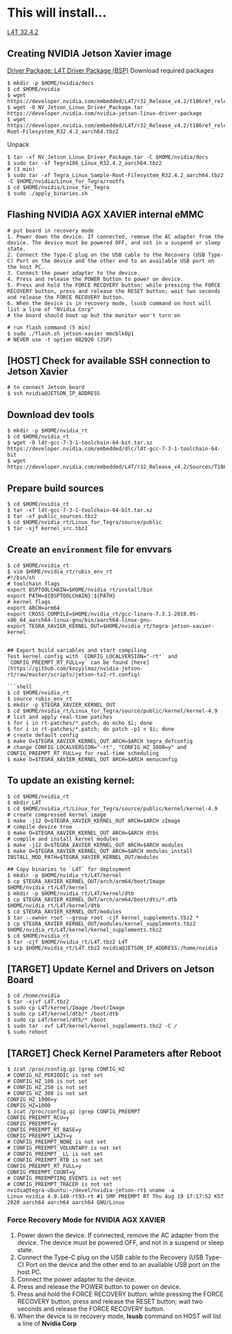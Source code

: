 <!-- # Building a Jetson TX2 image and flashing it to eMMC
[Link to required NVIDIA packages](https://github.com/kozyilmaz/nvidia-jetson-rt#nvidia-jetson-tx2-configuration) -->

# This will install...
[L4T 32.4.2](https://developer.nvidia.com/embedded/linux-tegra-r32.4.2)

## Creating NVIDIA Jetson Xavier image
[Driver Package: L4T Driver Package (BSP)](https://developer.nvidia.com/embedded/L4T/r32_Release_v4.2/t186ref_release_aarch64/Tegra186_Linux_R32.4.2_aarch64.tbz2)
Download required packages
```shell
$ mkdir -p $HOME/nvidia/docs
$ cd $HOME/nvidia
$ wget https://developer.nvidia.com/embedded/L4T/r32_Release_v4.2/t186ref_release_aarch64/Tegra186_Linux_R32.4.2_aarch64.tbz2
$ wget -O NV_Jetson_Linux_Driver_Package.tar https://developer.nvidia.com/nvidia-jetson-linux-driver-package
$ wget https://developer.nvidia.com/embedded/L4T/r32_Release_v4.2/t186ref_release_aarch64/Tegra_Linux_Sample-Root-Filesystem_R32.4.2_aarch64.tbz2
```

Unpack
```shell
$ tar -xf NV_Jetson_Linux_Driver_Package.tar -C $HOME/nvidia/docs
$ sudo tar -xf Tegra186_Linux_R32.4.2_aarch64.tbz2
# (3 min)
$ sudo tar -xf Tegra_Linux_Sample-Root-Filesystem_R32.4.2_aarch64.tbz2 -C $HOME/nvidia/Linux_for_Tegra/rootfs
$ cd $HOME/nvidia/Linux_for_Tegra
$ sudo ./apply_binaries.sh
```

## Flashing NVIDIA AGX XAVIER internal eMMC
```shell
# put board in recovery mode
1. Power down the device. If connected, remove the AC adapter from the device. The device must be powered OFF, and not in a suspend or sleep state.
2. Connect the Type-C plug on the USB cable to the Recovery (USB Type-C) Port on the device and the other end to an available USB port on the host PC.
3. Connect the power adapter to the device.
4. Press and release the POWER button to power on device.
5. Press and hold the FORCE RECOVERY button: while pressing the FORCE RECOVERY button, press and release the RESET button; wait two seconds and release the FORCE RECOVERY button.
6. When the device is in recovery mode, lsusb command on host will list a line of "NVidia Corp"
# the board should boot up but the monitor won't turn on

# run flash command (5 min)
$ sudo ./flash.sh jetson-xavier mmcblk0p1
# NEVER use -t option 082020 (JSP)

```

## [HOST] Check for available SSH connection to Jetson Xavier
```shell
# to connect Jetson board
$ ssh nvidia@JETSON_IP_ADDRESS
```


## Download dev tools
```shell
$ mkdir -p $HOME/nvidia_rt
$ cd $HOME/nvidia_rt
$ wget -O l4t-gcc-7-3-1-toolchain-64-bit.tar.xz https://developer.nvidia.com/embedded/dlc/l4t-gcc-7-3-1-toolchain-64-bit
$ wget https://developer.nvidia.com/embedded/L4T/r32_Release_v4.2/Sources/T186/public_sources.tbz2
```

## Prepare build sources
```shell
$ cd $HOME/nvidia_rt
$ tar -xf l4t-gcc-7-3-1-toolchain-64-bit.tar.xz
$ tar -xf public_sources.tbz2
$ cd $HOME/nvidia_rt/Linux_for_Tegra/source/public
$ tar -xjf kernel_src.tbz2
```

## Create an `environment` file for envvars
```shell
$ cd $HOME/nvidia_rt
$ vim $HOME/nvidia_rt/rubis_env_rt
#!/bin/sh
# toolchain flags
export BSPTOOLCHAIN=$HOME/nvidia_rt/install/bin
export PATH=${BSPTOOLCHAIN}:${PATH}
# kernel flags
export ARCH=arm64
export CROSS_COMPILE=$HOME/nvidia_rt/gcc-linaro-7.3.1-2018.05-x86_64_aarch64-linux-gnu/bin/aarch64-linux-gnu-
export TEGRA_XAVIER_KERNEL_OUT=$HOME/nvidia_rt/tegra-jetson-xavier-kernel


## Export build variables and start compiling
Test kernel config with `CONFIG_LOCALVERSION="-rt"` and `CONFIG_PREEMPT_RT_FULL=y` can be found [here](https://github.com/kozyilmaz/nvidia-jetson-rt/raw/master/scripts/jetson-tx2-rt.config)

```shell
$ cd $HOME/nvidia_rt
$ source rubis_env_rt
$ mkdir -p $TEGRA_XAVIER_KERNEL_OUT
$ cd $HOME/nvidia_rt/Linux_for_Tegra/source/public/kernel/kernel-4.9
# list and apply real-time patches
$ for i in rt-patches/*.patch; do echo $i; done
$ for i in rt-patches/*.patch; do patch -p1 < $i; done
# create default config
$ make O=$TEGRA_XAVIER_KERNEL_OUT ARCH=$ARCH tegra_defconfig
# change CONFIG_LOCALVERSION="-rt", "CONFIG_HZ_1000=y" and  CONFIG_PREEMPT_RT_FULL=y for real-time scheduling
$ make O=$TEGRA_XAVIER_KERNEL_OUT ARCH=$ARCH menuconfig
```


## To update an existing kernel:
```shell
$ cd $HOME/nvidia_rt
$ mkdir L4T
$ cd $HOME/nvidia_rt/Linux_for_Tegra/source/public/kernel/kernel-4.9
# create compressed kernel image
$ make -j12 O=$TEGRA_XAVIER_KERNEL_OUT ARCH=$ARCH zImage
# compile device tree
$ make O=$TEGRA_XAVIER_KERNEL_OUT ARCH=$ARCH dtbs
# compile and install kernel modules
$ make -j12 O=$TEGRA_XAVIER_KERNEL_OUT ARCH=$ARCH modules
$ make O=$TEGRA_XAVIER_KERNEL_OUT ARCH=$ARCH modules_install INSTALL_MOD_PATH=$TEGRA_XAVIER_KERNEL_OUT/modules

## Copy binaries to `L4T` for deployment
$ mkdir -p $HOME/nvidia_rt/L4T/kernel
$ cp $TEGRA_XAVIER_KERNEL_OUT/arch/arm64/boot/Image $HOME/nvidia_rt/L4T/kernel
$ mkdir -p $HOME/nvidia_rt/L4T/kernel/dtb
$ cp $TEGRA_XAVIER_KERNEL_OUT/arch/arm64/boot/dts/*.dtb $HOME/nvidia_rt/L4T/kernel/dtb
$ cd $TEGRA_XAVIER_KERNEL_OUT/modules
$ tar --owner root --group root -cjf kernel_supplements.tbz2 *
$ cp $TEGRA_XAVIER_KERNEL_OUT/modules/kernel_supplements.tbz2 $HOME/nvidia_rt/L4T/kernel/kernel_supplements.tbz2
$ cd $HOME/nvidia_rt
$ tar -cjf $HOME/nvidia_rt/L4T.tbz2 L4T
$ scp $HOME/nvidia_rt/L4T.tbz2 nvidia@JETSON_IP_ADDRESS:/home/nvidia

```


## [TARGET] Update Kernel and Drivers on Jetson Board
```shell
$ cd /home/nvidia
$ tar -xjvf L4T.tbz2
$ sudo cp L4T/kernel/Image /boot/Image
$ sudo cp L4T/kernel/dtb/* /boot/dtb
$ sudo cp L4T/kernel/dtb/* /boot
$ sudo tar -xvf L4T/kernel/kernel_supplements.tbz2 -C /
$ sudo reboot
```

## [TARGET] Check Kernel Parameters after Reboot
```shell
$ zcat /proc/config.gz |grep CONFIG_HZ
# CONFIG_HZ_PERIODIC is not set
# CONFIG_HZ_100 is not set
# CONFIG_HZ_250 is not set
# CONFIG_HZ_300 is not set
CONFIG_HZ_1000=y
CONFIG_HZ=1000
$ zcat /proc/config.gz |grep CONFIG_PREEMPT
CONFIG_PREEMPT_RCU=y
CONFIG_PREEMPT=y
CONFIG_PREEMPT_RT_BASE=y
CONFIG_PREEMPT_LAZY=y
# CONFIG_PREEMPT_NONE is not set
# CONFIG_PREEMPT_VOLUNTARY is not set
# CONFIG_PREEMPT__LL is not set
# CONFIG_PREEMPT_RTB is not set
CONFIG_PREEMPT_RT_FULL=y
CONFIG_PREEMPT_COUNT=y
# CONFIG_PREEMPTIRQ_EVENTS is not set
# CONFIG_PREEMPT_TRACER is not set
nvidia@tegra-ubuntu:~/devel/nvidia-jetson-rt$ uname -a
Linux nvidia 4.9.140-rt93-rt #1 SMP PREEMPT RT Thu Aug 19 17:17:52 KST 2020 aarch64 aarch64 aarch64 GNU/Linux
```

### Force Recovery Mode for NVIDIA AGX XAVIER
1. Power down the device. If connected, remove the AC adapter from the device. The device must be powered OFF, and not in a suspend or sleep state.
2. Connect the Type-C plug on the USB cable to the Recovery (USB Type-C) Port on the device and the other end to an available USB port on the host PC.
3. Connect the power adapter to the device.
4. Press and release the POWER button to power on device.
5. Press and hold the FORCE RECOVERY button: while pressing the FORCE RECOVERY button, press and release the RESET button; wait two seconds and release the FORCE RECOVERY button.
6. When the device is in recovery mode, **lsusb** command on HOST will list a line of **Nvidia Corp**    